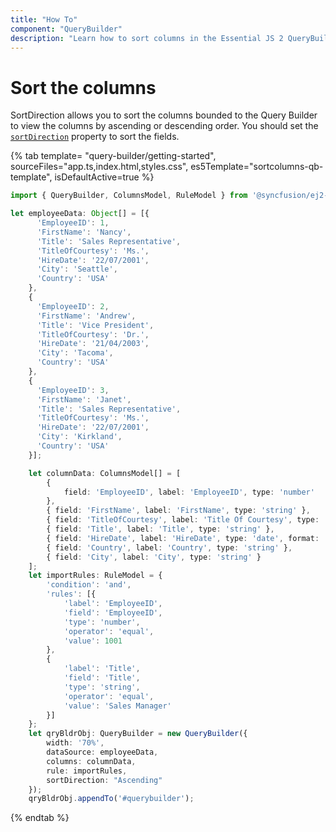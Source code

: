 ```yaml
---
title: "How To"
component: "QueryBuilder"
description: "Learn how to sort columns in the Essential JS 2 QueryBuilder control."
---
```


# Sort the columns

SortDirection allows you to sort the columns bounded to the Query Builder to view the columns by ascending or descending order. You should set the [`sortDirection`](https://ej2.syncfusion.com/documentation/api/query-builder/#sortdirection) property to sort the fields.

{% tab template= "query-builder/getting-started", sourceFiles="app.ts,index.html,styles.css",
es5Template="sortcolumns-qb-template", isDefaultActive=true %}

```typescript
import { QueryBuilder, ColumnsModel, RuleModel } from '@syncfusion/ej2-querybuilder';

let employeeData: Object[] = [{
      'EmployeeID': 1,
      'FirstName': 'Nancy',
      'Title': 'Sales Representative',
      'TitleOfCourtesy': 'Ms.',
      'HireDate': '22/07/2001',
      'City': 'Seattle',
      'Country': 'USA'
    },
    {
      'EmployeeID': 2,
      'FirstName': 'Andrew',
      'Title': 'Vice President',
      'TitleOfCourtesy': 'Dr.',
      'HireDate': '21/04/2003',
      'City': 'Tacoma',
      'Country': 'USA'
    },
    {
      'EmployeeID': 3,
      'FirstName': 'Janet',
      'Title': 'Sales Representative',
      'TitleOfCourtesy': 'Ms.',
      'HireDate': '22/07/2001',
      'City': 'Kirkland',
      'Country': 'USA'
    }];

    let columnData: ColumnsModel[] = [
        {
            field: 'EmployeeID', label: 'EmployeeID', type: 'number'
        },
        { field: 'FirstName', label: 'FirstName', type: 'string' },
        { field: 'TitleOfCourtesy', label: 'Title Of Courtesy', type: 'boolean', values: ['Mr.', 'Mrs.'] },
        { field: 'Title', label: 'Title', type: 'string' },
        { field: 'HireDate', label: 'HireDate', type: 'date', format: 'dd/MM/yyyy' },
        { field: 'Country', label: 'Country', type: 'string' },
        { field: 'City', label: 'City', type: 'string' }
    ];
    let importRules: RuleModel = {
        'condition': 'and',
        'rules': [{
            'label': 'EmployeeID',
            'field': 'EmployeeID',
            'type': 'number',
            'operator': 'equal',
            'value': 1001
        },
        {
            'label': 'Title',
            'field': 'Title',
            'type': 'string',
            'operator': 'equal',
            'value': 'Sales Manager'
        }]
    };
    let qryBldrObj: QueryBuilder = new QueryBuilder({
        width: '70%',
        dataSource: employeeData,
        columns: columnData,
        rule: importRules,
        sortDirection: "Ascending"
    });
    qryBldrObj.appendTo('#querybuilder');
```

{% endtab %}